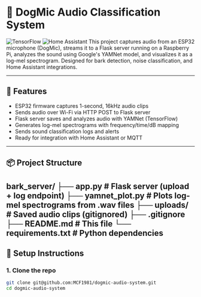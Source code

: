# 🐾 DogMic Audio Classification System
![TensorFlow](https://img.shields.io/badge/TensorFlow-2.19.0-blue?logo=tensorflow&logoColor=white)
![Home Assistant](https://img.shields.io/badge/Home%20Assistant-Compatible-41BDF5?logo=home-assistant&logoColor=white)
This project captures audio from an ESP32 microphone (DogMic), streams it to a Flask server running on a Raspberry Pi, analyzes the sound using Google's YAMNet model, and visualizes it as a log-mel spectrogram. Designed for bark detection, noise classification, and Home Assistant integrations.

---

## 🚀 Features

- ESP32 firmware captures 1-second, 16kHz audio clips
- Sends audio over Wi-Fi via HTTP POST to Flask server
- Flask server saves and analyzes audio with YAMNet (TensorFlow)
- Generates log-mel spectrograms with frequency/time/dB mapping
- Sends sound classification logs and alerts
- Ready for integration with Home Assistant or MQTT

---

## 📦 Project Structure
bark_server/
├── app.py                # Flask server (upload + log endpoint)
├── yamnet_plot.py        # Plots log-mel spectrograms from .wav files
├── uploads/              # Saved audio clips (gitignored)
├── .gitignore
├── README.md             # This file
└── requirements.txt      # Python dependencies
---

## 🔧 Setup Instructions

### 1. Clone the repo

```bash
git clone git@github.com:MCF1981/dogmic-audio-system.git
cd dogmic-audio-system
